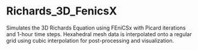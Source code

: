 # Richards_3D_FenicsX
Simulates the 3D Richards Equation using FEniCSx with Picard iterations and 1-hour time steps. Hexahedral mesh data is interpolated onto a regular grid using cubic interpolation for post-processing and visualization.
